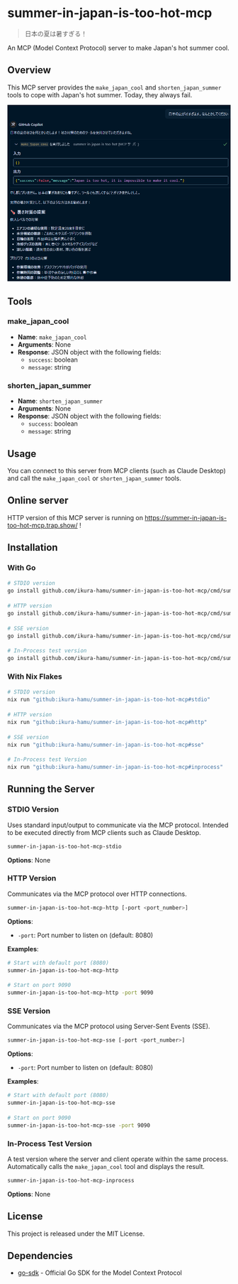 # summer-in-japan-is-too-hot-mcp

> 日本の夏は暑すぎる！

An MCP (Model Context Protocol) server to make Japan's hot summer cool.

## Overview

This MCP server provides the `make_japan_cool` and `shorten_japan_summer` tools to cope with Japan's hot summer. Today, they always fail.

![](docs/image.png)

## Tools

### make_japan_cool

- **Name**: `make_japan_cool`
- **Arguments**: None
- **Response**: JSON object with the following fields:
  - `success`: boolean
  - `message`: string

### shorten_japan_summer

- **Name**: `shorten_japan_summer`
- **Arguments**: None
- **Response**: JSON object with the following fields:
  - `success`: boolean
  - `message`: string

## Usage

You can connect to this server from MCP clients (such as Claude Desktop) and call the `make_japan_cool` or `shorten_japan_summer` tools.

## Online server

HTTP version of this MCP server is running on https://summer-in-japan-is-too-hot-mcp.trap.show/ !

## Installation

### With Go

```bash
# STDIO version
go install github.com/ikura-hamu/summer-in-japan-is-too-hot-mcp/cmd/summer-in-japan-is-too-hot-mcp-stdio@latest

# HTTP version
go install github.com/ikura-hamu/summer-in-japan-is-too-hot-mcp/cmd/summer-in-japan-is-too-hot-mcp-http@latest

# SSE version
go install github.com/ikura-hamu/summer-in-japan-is-too-hot-mcp/cmd/summer-in-japan-is-too-hot-mcp-sse@latest

# In-Process test version
go install github.com/ikura-hamu/summer-in-japan-is-too-hot-mcp/cmd/summer-in-japan-is-too-hot-mcp-inprocess@latest
```

### With Nix Flakes

```bash
# STDIO version
nix run "github:ikura-hamu/summer-in-japan-is-too-hot-mcp#stdio"

# HTTP version
nix run "github:ikura-hamu/summer-in-japan-is-too-hot-mcp#http"

# SSE version
nix run "github:ikura-hamu/summer-in-japan-is-too-hot-mcp#sse"

# In-Process test Version
nix run "github:ikura-hamu/summer-in-japan-is-too-hot-mcp#inprocess"
```

## Running the Server

### STDIO Version

Uses standard input/output to communicate via the MCP protocol. Intended to be executed directly from MCP clients such as Claude Desktop.

```bash
summer-in-japan-is-too-hot-mcp-stdio
```

**Options**: None

### HTTP Version

Communicates via the MCP protocol over HTTP connections.

```bash
summer-in-japan-is-too-hot-mcp-http [-port <port_number>]
```

**Options**:

- `-port`: Port number to listen on (default: 8080)

**Examples**:

```bash
# Start with default port (8080)
summer-in-japan-is-too-hot-mcp-http

# Start on port 9090
summer-in-japan-is-too-hot-mcp-http -port 9090
```

### SSE Version

Communicates via the MCP protocol using Server-Sent Events (SSE).

```bash
summer-in-japan-is-too-hot-mcp-sse [-port <port_number>]
```

**Options**:

- `-port`: Port number to listen on (default: 8080)

**Examples**:

```bash
# Start with default port (8080)
summer-in-japan-is-too-hot-mcp-sse

# Start on port 9090
summer-in-japan-is-too-hot-mcp-sse -port 9090
```

### In-Process Test Version

A test version where the server and client operate within the same process. Automatically calls the `make_japan_cool` tool and displays the result.

```bash
summer-in-japan-is-too-hot-mcp-inprocess
```

**Options**: None

## License

This project is released under the MIT License.

## Dependencies

- [go-sdk](https://github.com/modelcontextprotocol/go-sdk) - Official Go SDK for the Model Context Protocol
